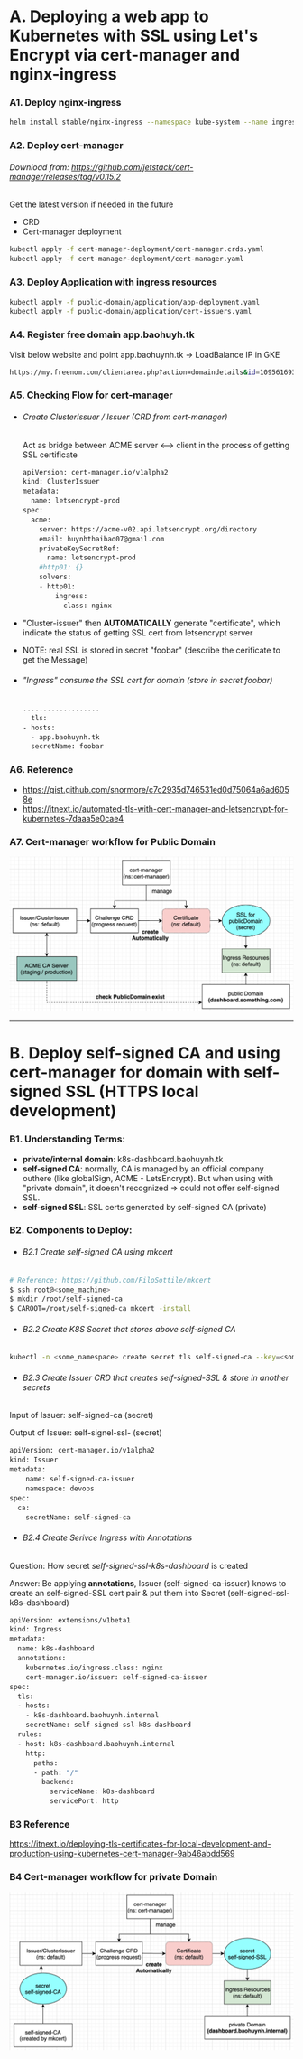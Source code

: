 # A. Deploying a web app to Kubernetes with SSL using Let's Encrypt via cert-manager and nginx-ingress

### A1. Deploy nginx-ingress
```sh
helm install stable/nginx-ingress --namespace kube-system --name ingress --set rbac.create=true
```


### A2. Deploy cert-manager

###### Download from: https://github.com/jetstack/cert-manager/releases/tag/v0.15.2
Get the latest version if needed in the future
- CRD
- Cert-manager deployment
```sh
kubectl apply -f cert-manager-deployment/cert-manager.crds.yaml
kubectl apply -f cert-manager-deployment/cert-manager.yaml
```

### A3. Deploy Application with ingress resources
```sh
kubectl apply -f public-domain/application/app-deployment.yaml
kubectl apply -f public-domain/application/cert-issuers.yaml
```

### A4. Register free domain app.baohuyh.tk
Visit below website and point app.baohuynh.tk -> LoadBalance IP in GKE
```sh
https://my.freenom.com/clientarea.php?action=domaindetails&id=1095616933
```

### A5. Checking Flow for cert-manager
- ###### Create ClusterIssuer / Issuer (CRD from cert-manager)

  Act as bridge between ACME server <--> client in the process of getting SSL certificate
   ```sh
   apiVersion: cert-manager.io/v1alpha2
   kind: ClusterIssuer
   metadata:
     name: letsencrypt-prod
   spec:
     acme:
       server: https://acme-v02.api.letsencrypt.org/directory
       email: huynhthaibao07@gmail.com
       privateKeySecretRef:
         name: letsencrypt-prod
       #http01: {}
       solvers:
       - http01:
           ingress:
             class: nginx
   ```   
- "Cluster-issuer" then **AUTOMATICALLY** generate "certificate", which indicate the status of getting SSL cert from letsencrypt server
- NOTE: real SSL is stored in secret "foobar" (describe the cerificate to get the Message)

- ###### "Ingress" consume the SSL cert for domain (store in secret foobar)

  ```sh
  ...................
    tls:
  - hosts:
    - app.baohuynh.tk
    secretName: foobar
  ```


### A6. Reference
- https://gist.github.com/snormore/c7c2935d746531ed0d75064a6ad6058e
- https://itnext.io/automated-tls-with-cert-manager-and-letsencrypt-for-kubernetes-7daaa5e0cae4

### A7. Cert-manager workflow for Public Domain
![alt text](https://github.com/baohuynh09/letsencrypt-cert-manager/blob/master/images/cert-manager-workflow-public-domain-1.png?raw=true)

---

# B. Deploy self-signed CA and using cert-manager for domain with self-signed SSL (HTTPS local development)

### B1. Understanding Terms:
- **private/internal domain**: k8s-dashboard.baohuynh.tk
- **self-signed CA**: normally, CA is managed by an official company outhere (like globalSign, ACME - LetsEncrypt). But when using with "private domain", it doesn't recognized => could not offer self-signed SSL.
- **self-signed SSL**: SSL certs generated by self-signed CA (private)

### B2. Components to Deploy:
- ###### B2.1 Create self-signed CA using mkcert
```sh
# Reference: https://github.com/FiloSottile/mkcert
$ ssh root@<some_machine>
$ mkdir /root/self-signed-ca
$ CAROOT=/root/self-signed-ca mkcert -install
```

- ###### B2.2 Create K8S Secret that stores above self-signed CA
```sh
kubectl -n <some_namespace> create secret tls self-signed-ca --key=<some_folder>/rootCA-key.pem --cert=<some_folder>/rootCA.pem
```

- ###### B2.3 Create Issuer CRD that creates self-signed-SSL & store in another secrets

Input of Issuer: self-signed-ca (secret)


Output of Issuer: self-signel-ssl-<something> (secret)

```sh
apiVersion: cert-manager.io/v1alpha2
kind: Issuer
metadata:
    name: self-signed-ca-issuer
    namespace: devops
spec:
  ca:
    secretName: self-signed-ca
```

- ###### B2.4 Create Serivce Ingress with *Annotations*
Question: How secret *self-signed-ssl-k8s-dashboard* is created

Answer: Be applying **annotations**, Issuer (self-signed-ca-issuer) knows to create an self-signed-SSL cert pair & put them into Secret (self-signed-ssl-k8s-dashboard)
```sh
apiVersion: extensions/v1beta1
kind: Ingress
metadata:
  name: k8s-dashboard
  annotations:
    kubernetes.io/ingress.class: nginx
    cert-manager.io/issuer: self-signed-ca-issuer
spec:
  tls:
  - hosts:
    - k8s-dashboard.baohuynh.internal
    secretName: self-signed-ssl-k8s-dashboard
  rules:
  - host: k8s-dashboard.baohuynh.internal
    http:
      paths:
      - path: "/"
        backend:
          serviceName: k8s-dashboard
          servicePort: http
```

### B3 Reference
https://itnext.io/deploying-tls-certificates-for-local-development-and-production-using-kubernetes-cert-manager-9ab46abdd569


### B4 Cert-manager workflow for private Domain
![alt text](https://github.com/baohuynh09/letsencrypt-cert-manager/blob/master/images/cert-manager-workflow-private-domain.png?raw=true)
